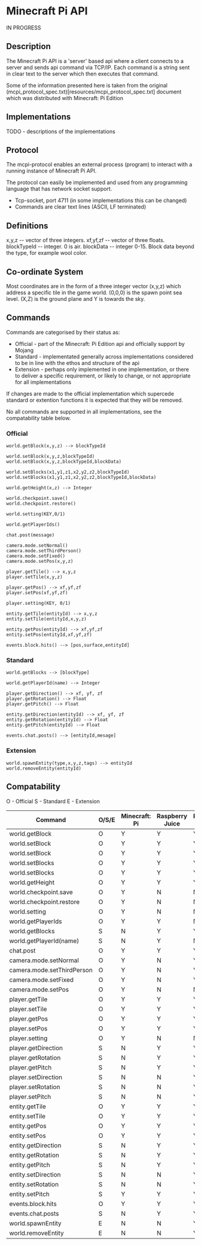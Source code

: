 # Minecraft Pi API

IN PROGRESS

## Description
The Minecraft Pi API is a 'server' based api where a client connects to a server and sends api command via TCP/IP. Each command is a string sent in clear text to the server which then executes that command.

Some of the information presented here is taken from the original (mcpi_protocol_spec.txt)[resources/mcpi_protocol_spec.txt] document which was distributed with Minecraft: Pi Edition

## Implementations

TODO - descriptions of the implementations

## Protocol
The mcpi-protocol enables an external process (program) to interact with a running instance of Minecraft Pi API.

The protocol can easily be implemented and used from any programming language that has network socket support. 

* Tcp-socket, port 4711 (in some implementations this can be changed)
* Commands are clear text lines (ASCII, LF terminated)

## Definitions
x,y,z -- vector of three integers.
xf,yf,zf -- vector of three floats.
blockTypeId -- integer. 0 is air.
blockData -- integer 0-15. Block data beyond the type, for example wool color.

## Co-ordinate System
Most coordinates are in the form of a three integer vector (x,y,z) which address a specific tile in the game world. (0,0,0) is the spawn point sea level. (X,Z) is the ground plane and Y is towards the sky.

## Commands

Commands are categorised by their status as:
* Official - part of the Minecraft: Pi Edition api and officially support by Mojang
* Standard - implementated generally across implementations considered to be in line with the ethos and structure of the api
* Extension - perhaps only implemented in one implementation, or there to deliver a specific requirement, or likely to change, or not appropriate for all implementations

If changes are made to the official implementation which supercede standard or extention functions it is expected that they will be removed.

No all commands are supported in all implementations, see the compatability table below.

### Official

    world.getBlock(x,y,z) --> blockTypeId    

    world.setBlock(x,y,z,blockTypeId)    
    world.setBlock(x,y,z,blockTypeId,blockData)    

    world.setBlocks(x1,y1,z1,x2,y2,z2,blockTypeId)    
    world.setBlocks(x1,y1,z1,x2,y2,z2,blockTypeId,blockData)    

    world.getHeight(x,z) --> Integer    

    world.checkpoint.save()    
    world.checkpoint.restore()    

    world.setting(KEY,0/1)    

    world.getPlayerIds()    

    chat.post(message)    

    camera.mode.setNormal()    
    camera.mode.setThirdPerson()    
    camera.mode.setFixed()    
    camera.mode.setPos(x,y,z)    

    player.getTile() --> x,y,z    
    player.setTile(x,y,z)    

    player.getPos() --> xf,yf,zf    
    player.setPos(xf,yf,zf)    

    player.setting(KEY, 0/1)    

    entity.getTile(entityId) --> x,y,z    
    entity.setTile(entityId,x,y,z)    

    entity.getPos(entityId) --> xf,yf,zf    
    entity.setPos(entityId,xf,yf,zf)    

    events.block.hits() --> [pos,surface,entityId]    

### Standard

    world.getBlocks --> [blockType]    

    world.getPlayerId(name) --> Integer    

    player.getDirection() --> xf, yf, zf    
    player.getRotation() --> Float    
    player.getPitch() --> Float    

    entity.getDirection(entityId) --> xf, yf, zf    
    entity.getRotation(entityId) --> Float    
    entity.getPitch(entityId) --> Float    

    events.chat.posts() --> [entityId,mesage]    

### Extension

    world.spawnEntity(type,x,y,z,tags) --> entityId    
    world.removeEntity(entityId)    

## Compatability
O - Official
S - Standard
E - Extension

Command | O/S/E | Minecraft: Pi | Raspberry Juice | Raspberry Jam Mod | mcapi
--- | --- | --- | --- | --- |--- 
world.getBlock | O | Y | Y | Y | Y
world.setBlock | O | Y | Y | Y | Y
world.setBlock | O | Y | Y | Y | Y
world.setBlocks | O | Y | Y | Y | Y
world.setBlocks | O | Y | Y | Y | Y
world.getHeight | O | Y | Y | Y | Y
world.checkpoint.save | O | Y | N | N | N
world.checkpoint.restore | O | Y | N | N | N
world.setting | O | Y | N | N | N
world.getPlayerIds | O | Y | Y | N | N
world.getBlocks | S | N | Y | Y | Y
world.getPlayerId(name) | S  | N | Y | N | N
chat.post | O | Y | Y | Y | Y
camera.mode.setNormal | O | Y | N | Y | Y
camera.mode.setThirdPerson | O | Y | N | Y | Y
camera.mode.setFixed | O | Y | N | Y | Y
camera.mode.setPos | O | Y | N | N | N
player.getTile | O | Y | Y | Y | Y
player.setTile | O | Y | Y | Y | Y
player.getPos | O | Y | Y | Y | Y
player.setPos | O | Y | Y | Y | Y
player.setting | O | Y | N | N | N
player.getDirection | S | N | Y | Y | Y
player.getRotation | S | N | Y | Y | Y
player.getPitch | S | N | Y | Y | Y
player.setDirection | S | N | N | Y | N
player.setRotation | S | N | N | Y | N
player.setPitch | S | N | N | Y | N
entity.getTile | O | Y | Y | Y | Y
entity.setTile | O | Y | Y | Y | Y
entity.getPos | O | Y | Y | Y | Y
entity.setPos | O | Y | Y | Y | Y
entity.getDirection | S | N | Y | Y | Y
entity.getRotation | S | N | Y | Y | Y
entity.getPitch | S | N | Y | Y | Y
entity.setDirection | S | N | N | Y | N
entity.setRotation | S | N | N | Y | N
entity.setPitch | S | Y | Y | Y | N
events.block.hits | O | Y | Y | Y | Y
events.chat.posts | S | N | Y | Y | N
world.spawnEntity | E | N | N | Y | N
world.removeEntity | E | N | N | Y | N
